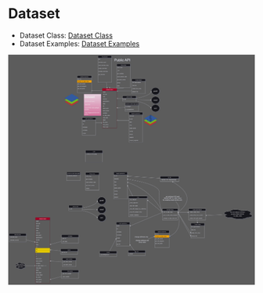 # Dataset

- Dataset Class: [Dataset Class](dataset-class.md)
- Dataset Examples: [Dataset Examples](dataset.md)

![Dataset diagram](_images/pyramids-dataset.svg)
